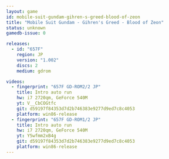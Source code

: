 ```yaml
---
layout: game
id: mobile-suit-gundam-gihren-s-greed-blood-of-zeon
title: "Mobile Suit Gundam - Gihren's Greed - Blood of Zeon"
status: unknown
gamedb-issue: 0

releases:
  - id: "657F"
    region: JP
    version: "1.002"
    discs: 2
    medium: gdrom

videos:
  - fingerprint: "657F GD-ROM2/2 JP"
    title: Intro auto run
    hw: i7 2720qm, GeForce 540M
    yt: V__CbCOGtfc
    git: d59197f84353d7d2b746383e9277d9ed7c8c4053
    platform: win86-release
  - fingerprint: "657F GD-ROM1/2 JP"
    title: Intro auto run
    hw: i7 2720qm, GeForce 540M
    yt: Y5wfmm2xB4g
    git: d59197f84353d7d2b746383e9277d9ed7c8c4053
    platform: win86-release
---
```

